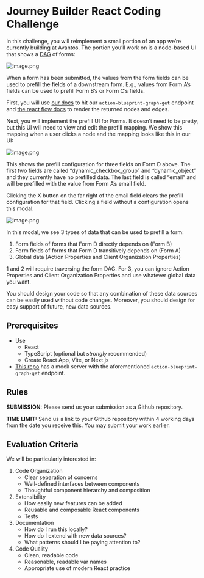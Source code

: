 # Journey Builder React Coding Challenge

In this challenge, you will reimplement a small portion of an app we’re currently building at Avantos. The portion you’ll work on is a node-based UI that shows a [DAG](https://en.wikipedia.org/wiki/Directed_acyclic_graph) of forms:

![image.png](attachment:898e69a9-082b-4ba3-9593-5edfa1bc2318:image.png)

When a form has been submitted, the values from the form fields can be used to prefill the fields of a downstream form. E.g., values from Form A’s fields can be used to prefill Form B’s or Form C’s fields.

First, you will use [our docs](https://api.avantos-dev.io/docs#/operations/action-blueprint-graph-get) to hit our `action-blueprint-graph-get` endpoint and [the react flow docs](https://reactflow.dev/) to render the returned nodes and edges.

Next, you will implement the prefill UI for Forms. It doesn’t need to be pretty, but this UI will need to view and edit the prefill mapping. We show this mapping when a user clicks a node and the mapping looks like this in our UI:

![image.png](attachment:ba31aa98-8e4e-4b9d-bfb6-e99d9f6523c7:image.png)

This shows the prefill configuration for three fields on Form D above. The first two fields are called “dynamic_checkbox_group” and “dynamic_object” and they currently have no prefilled data. The last field is called “email” and will be prefilled with the value from Form A’s email field.

Clicking the X button on the far right of the email field clears the prefill configuration for that field. Clicking a field without a configuration opens this modal:

![image.png](attachment:36458b96-1384-4460-b022-8f9dd09cec7b:image.png)

In this modal, we see 3 types of data that can be used to prefill a form:

1. Form fields of forms that Form D directly depends on (Form B)
2. Form fields of forms that Form D transitively depends on (Form A)
3. Global data (Action Properties and Client Organization Properties)

1 and 2 will require traversing the form DAG. For 3, you can ignore Action Properties and Client Organization Properties and use whatever global data you want. 

You should design your code so that any combination of these data sources can be easily used without code changes. Moreover, you should design for easy support of future, new data sources.

## Prerequisites

- Use
    - React
    - TypeScript (optional but *strongly* recommended)
    - Create React App, Vite, or Next.js
- [This repo](https://github.com/mosaic-avantos/frontendchallengeserver) has a mock server with the aforementioned `action-blueprint-graph-get` endpoint.

## Rules

**SUBMISSION:** Please send us your submission as a Github repository.

**TIME LIMIT:** Send us a link to your Github repository within 4 working days from the date you receive this. You may submit your work earlier.

## Evaluation Criteria

We will be particularly interested in:

1. Code Organization
    - Clear separation of concerns
    - Well-defined interfaces between components
    - Thoughtful component hierarchy and composition
2. Extensibility
    - How easily new features can be added
    - Reusable and composable React components
    - Tests
3. Documentation
    - How do I run this locally?
    - How do I extend with new data sources?
    - What patterns should I be paying attention to?
4. Code Quality
    - Clean, readable code
    - Reasonable, readable var names
    - Appropriate use of modern React practice

